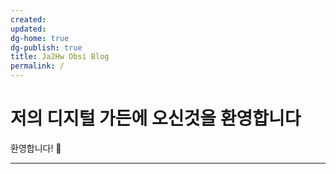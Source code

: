 ```yaml
---
created: 
updated: 
dg-home: true
dg-publish: true
title: Ja2Hw Obsi Blog
permalink: /
---
```


# 저의 디지털 가든에 오신것을 환영합니다

환영합니다! 👋<br>

---

